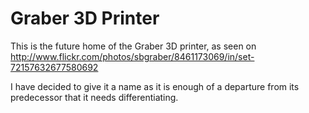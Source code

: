 ﻿Graber 3D Printer
=================

This is the future home of the Graber 3D printer, as seen on 
http://www.flickr.com/photos/sbgraber/8461173069/in/set-72157632677580692

I have decided to give it a name as it is enough of a departure from its predecessor
that it needs differentiating.